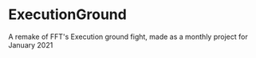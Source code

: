 # ExecutionGround
A remake of FFT's Execution ground fight, made as a monthly project for January 2021
